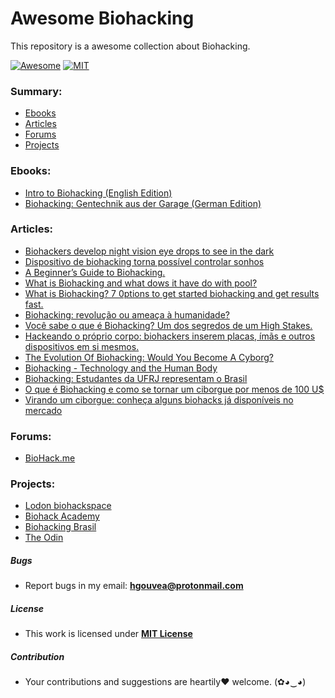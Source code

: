 # Awesome Biohacking

This repository is a awesome collection about Biohacking.

[![Awesome](https://cdn.rawgit.com/sindresorhus/awesome/d7305f38d29fed78fa85652e3a63e154dd8e8829/media/badge.svg)](https://github.com/sindresorhus/awesome)
[![MIT](https://img.shields.io/badge/license-MIT-blue.svg)](https://github.com/HeitorG/awesome-biohacking/blob/master/LICENSE.md)

### Summary:
- [Ebooks](#ebooks)
- [Articles](#articles)
- [Forums](#forums)
- [Projects](#projects)

### Ebooks:
- [Intro to Biohacking (English Edition)](http://www.amazon.com.br/Intro-Biohacking-English-Edition-Meisel-ebook/dp/B00OM11TVM)
- [Biohacking: Gentechnik aus der Garage (German Edition)](http://www.amazon.com/Biohacking-Gentechnik-Garage-German-Edition-ebook/dp/B00BF7AFHU)

### Articles:
- [Biohackers develop night vision eye drops to see in the dark](http://www.gizmag.com/biohackers-night-vision-eyedrops/36797/)
- [Dispositivo de biohacking torna possível controlar sonhos](https://medium.com/futuro-da-medicina/dispositivo-de-biohacking-torna-poss%C3%ADvel-controlar-sonhos-645cec21c63e#.w9mu4ya35)
- [A Beginner’s Guide to Biohacking.](https://www.bulletproofexec.com/beginners-guide-to-biohacking-101/)
- [What is Biohacking and what dows it have do with pool?](http://www.billiardsbiohacker.com/what-is-biohacking-and-what-does-it-have-to-do-with-pool/)
- [What is Biohacking? 7 0ptions to get started biohacking and get results fast.](http://www.limitlessmindset.com/mind-power-products/639-what-is-biohacking.html)
- [Biohacking: revolução ou ameaça à humanidade?](http://www.tecmundo.com.br/biologia/37472-biohacking-revolucao-ou-ameaca-a-humanidade-.htm)
- [Você sabe o que é Biohacking? Um dos segredos de um High Stakes.](http://www.gabrielgoffi.com/voce-sabe-o-que-e-biohacking/)
- [Hackeando o próprio corpo: biohackers inserem placas, ímãs e outros dispositivos em si mesmos.](https://tecnoblog.net/144922/biohackers-placas-dispositivos-e-imas-em-si-mesmos/)
- [The Evolution Of Biohacking: Would You Become A Cyborg?](https://www.instantcheckmate.com/crimewire/2014/07/22/the-evolution-of-biohacking-would-you-become-a-cyborg/)
- [Biohacking - Technology and the Human Body](http://reporter.rit.edu/tech/biohacking-technology-and-human-body)
- [Biohacking: Estudantes da UFRJ representam o Brasil](http://revistaneuroeducacao.com.br/estudantes-da-ufrj-representam-o-brasil-em-evento-sobre-biohacking-na-holanda/)
- [O que é Biohacking e como se tornar um ciborgue por menos de 100 U$](https://www.oficinadanet.com.br/post/13557-o-que-e-biohacking)
- [Virando um ciborgue: conheça alguns biohacks já disponíveis no mercado](http://www.tecmundo.com.br/biotecnologia/60776-virando-ciborgue-conheca-biohacks-disponiveis-mercado.htm)

### Forums:
- [BioHack.me](http://forum.biohack.me/)

### Projects:
- [Lodon biohackspace](https://biohackspace.org/)
- [Biohack Academy](https://github.com/biohackacademy)
- [Biohacking Brasil](http://www.biohackingbrasil.com.br/)
- [The Odin](http://www.the-odin.com/)

##### Bugs

- Report bugs in my email: **hgouvea@protonmail.com**

##### License

- This work is licensed under [**MIT License**](https://github.com/GouveaHeitor/awesome-biohacking/blob/master/LICENSE.md)

##### Contribution

- Your contributions and suggestions are heartily♥ welcome. (✿◕‿◕)
